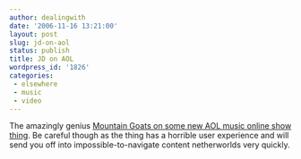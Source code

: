 ```yaml
---
author: dealingwith
date: '2006-11-16 13:21:00'
layout: post
slug: jd-on-aol
status: publish
title: JD on AOL
wordpress_id: '1826'
categories:
 - elsewhere
 - music
 - video
---
```


The amazingly genius [Mountain Goats on some new AOL music online show
thing][1]. Be careful though as the thing has a horrible user experience and
will send you off into impossible-to-navigate content netherworlds very
quickly.

   [1]: http://dl.aol.com/index.html?date=2006-11-14&video=1

